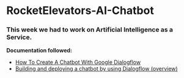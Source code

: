 # RocketElevators-AI-Chatbot

<h3>This week we had to work on Artificial Intelligence as a Service.</h4>

<b>Documentation followed:</b> </br>
<ul>
    <li><a href="https://cobusgreyling.medium.com/how-to-create-a-chatbot-with-google-dialogflow-60616c2b802f"> How To Create A Chatbot With Google Dialogflow </a></li>
    <li><a href="https://cloud.google.com/architecture/building-and-deploying-chatbot-dialogflow"> Building and deploying a chatbot by using Dialogflow (overview) </a></li>
</ul>
